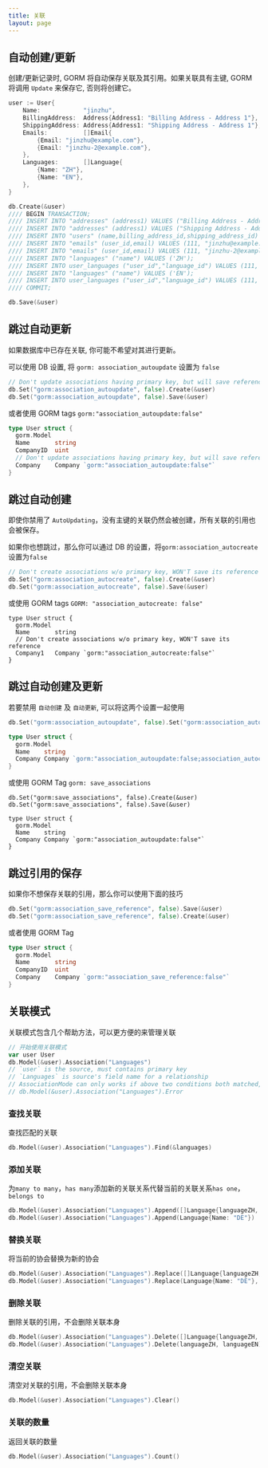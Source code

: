 ```yaml
---
title: 关联
layout: page
---
```


## 自动创建/更新

创建/更新记录时, GORM 将自动保存关联及其引用。如果关联具有主键, GORM 将调用 ` Update ` 来保存它, 否则将创建它。

```go
user := User{
    Name:            "jinzhu",
    BillingAddress:  Address{Address1: "Billing Address - Address 1"},
    ShippingAddress: Address{Address1: "Shipping Address - Address 1"},
    Emails:          []Email{
        {Email: "jinzhu@example.com"},
        {Email: "jinzhu-2@example.com"},
    },
    Languages:       []Language{
        {Name: "ZH"},
        {Name: "EN"},
    },
}

db.Create(&user)
//// BEGIN TRANSACTION;
//// INSERT INTO "addresses" (address1) VALUES ("Billing Address - Address 1");
//// INSERT INTO "addresses" (address1) VALUES ("Shipping Address - Address 1");
//// INSERT INTO "users" (name,billing_address_id,shipping_address_id) VALUES ("jinzhu", 1, 2);
//// INSERT INTO "emails" (user_id,email) VALUES (111, "jinzhu@example.com");
//// INSERT INTO "emails" (user_id,email) VALUES (111, "jinzhu-2@example.com");
//// INSERT INTO "languages" ("name") VALUES ('ZH');
//// INSERT INTO user_languages ("user_id","language_id") VALUES (111, 1);
//// INSERT INTO "languages" ("name") VALUES ('EN');
//// INSERT INTO user_languages ("user_id","language_id") VALUES (111, 2);
//// COMMIT;

db.Save(&user)
```

## 跳过自动更新

如果数据库中已存在关联, 你可能不希望对其进行更新。

可以使用 DB 设置, 将 ` gorm: association_autoupdate ` 设置为 ` false `

```go
// Don't update associations having primary key, but will save reference
db.Set("gorm:association_autoupdate", false).Create(&user)
db.Set("gorm:association_autoupdate", false).Save(&user)
```

或者使用 GORM tags `gorm:"association_autoupdate:false"`

```go
type User struct {
  gorm.Model
  Name       string
  CompanyID  uint
  // Don't update associations having primary key, but will save reference
  Company    Company `gorm:"association_autoupdate:false"`
}
```

## 跳过自动创建

即使你禁用了 `AutoUpdating`，没有主键的关联仍然会被创建，所有关联的引用也会被保存。

如果你也想跳过，那么你可以通过 DB 的设置，将`gorm:association_autocreate`设置为`false`

```go
// Don't create associations w/o primary key, WON'T save its reference
db.Set("gorm:association_autocreate", false).Create(&user)
db.Set("gorm:association_autocreate", false).Save(&user)
```

或使用 GORM tags ` GORM: "association_autocreate: false" `

    type User struct {
      gorm.Model
      Name       string
      // Don't create associations w/o primary key, WON'T save its reference
      Company1   Company `gorm:"association_autocreate:false"`
    }
    

## 跳过自动创建及更新

若要禁用 `自动创建` 及 `自动更新`, 可以将这两个设置一起使用

```go
db.Set("gorm:association_autoupdate", false).Set("gorm:association_autocreate", false).Create(&user)

type User struct {
  gorm.Model
  Name    string
  Company Company `gorm:"association_autoupdate:false;association_autocreate:false"`
}
```

或使用 GORM Tag ` gorm: save_associations `

    db.Set("gorm:save_associations", false).Create(&user)
    db.Set("gorm:save_associations", false).Save(&user)
    
    type User struct {
      gorm.Model
      Name    string
      Company Company `gorm:"association_autoupdate:false"`
    }
    

## 跳过引用的保存

如果你不想保存关联的引用，那么你可以使用下面的技巧

```go
db.Set("gorm:association_save_reference", false).Save(&user)
db.Set("gorm:association_save_reference", false).Create(&user)
```

或者使用 GORM Tag

```go
type User struct {
  gorm.Model
  Name       string
  CompanyID  uint
  Company    Company `gorm:"association_save_reference:false"`
}
```

## 关联模式

关联模式包含几个帮助方法，可以更方便的来管理关联

```go
// 开始使用关联模式
var user User
db.Model(&user).Association("Languages")
// `user` is the source, must contains primary key
// `Languages` is source's field name for a relationship
// AssociationMode can only works if above two conditions both matched, check it ok or not:
// db.Model(&user).Association("Languages").Error
```

### 查找关联

查找匹配的关联

```go
db.Model(&user).Association("Languages").Find(&languages)
```

### 添加关联

为`many to many`，`has many`添加新的关联关系代替当前的关联关系`has one`，`belongs to`

```go
db.Model(&user).Association("Languages").Append([]Language{languageZH, languageEN})
db.Model(&user).Association("Languages").Append(Language{Name: "DE"})
```

### 替换关联

将当前的协会替换为新的协会

```go
db.Model(&user).Association("Languages").Replace([]Language{languageZH, languageEN})
db.Model(&user).Association("Languages").Replace(Language{Name: "DE"}, languageEN)
```

### 删除关联

删除关联的引用，不会删除关联本身

```go
db.Model(&user).Association("Languages").Delete([]Language{languageZH, languageEN})
db.Model(&user).Association("Languages").Delete(languageZH, languageEN)
```

### 清空关联

清空对关联的引用，不会删除关联本身

```go
db.Model(&user).Association("Languages").Clear()
```

### 关联的数量

返回关联的数量

```go
db.Model(&user).Association("Languages").Count()
```